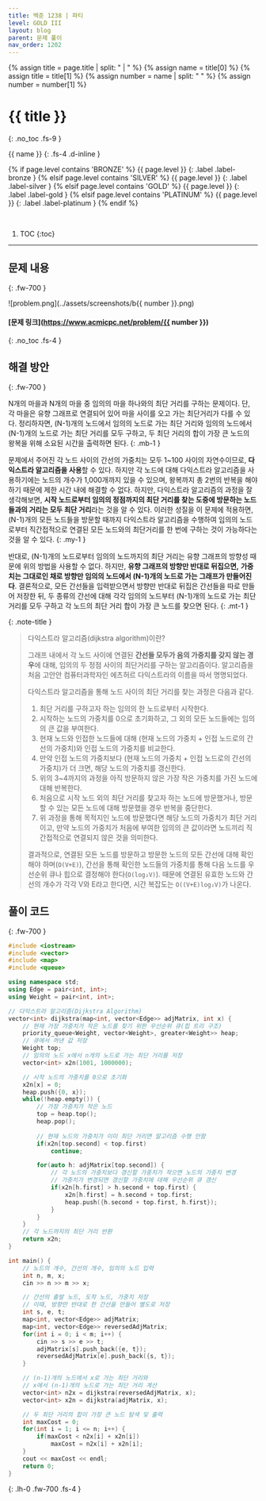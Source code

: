 ```yaml
---
title: 백준 1238 | 파티
level: GOLD III
layout: blog
parent: 문제 풀이
nav_order: 1202
---
```

{% assign title = page.title | split: " | " %}
{% assign name = title[0] %}
{% assign title = title[1] %}
{% assign number = name | split: " " %}
{% assign number = number[1] %}

# **{{ title }}**
{: .no_toc .fs-9 }

{{ name }}
{: .fs-4 .d-inline }

{% if page.level contains 'BRONZE' %}
{{ page.level }}
{: .label .label-bronze }
{% elsif page.level contains 'SILVER' %}
{{ page.level }}
{: .label .label-silver }
{% elsif page.level contains 'GOLD' %}
{{ page.level }}
{: .label .label-gold }
{% elsif page.level contains 'PLATINUM' %}
{{ page.level }}
{: .label .label-platinum }
{% endif %}

<br/>

1. TOC
{:toc}

---

## 문제 내용
{: .fw-700 }

![problem.png](../assets/screenshots/b{{ number }}.png)

#### [문제 링크](https://www.acmicpc.net/problem/{{ number }})
{: .no_toc .fs-4 }

## 해결 방안
{: .fw-700 }

<div class="code-example" markdown="1">
N개의 마을과 N개의 마을 중 임의의 마을 하나와의 최단 거리를 구하는 문제이다.
단, 각 마을은 유향 그래프로 연결되어 있어 마을 사이를 오고 가는 최단거리가 다를 수 있다.
정리하자면, (N-1)개의 노드에서 임의의 노드로 가는 최단 거리와 임의의 노드에서 (N-1)개의 노드로 가는 최단 거리를 모두 구하고,
두 최단 거리의 합이 가장 큰 노드의 왕복을 위해 소요된 시간을 출력하면 된다.
{: .mb-1 }

문제에서 주어진 각 노드 사이의 간선의 가중치는 모두 1~100 사이의 자연수이므로,
**다익스트라 알고리즘을 사용**할 수 있다.
하지만 각 노드에 대해 다익스트라 알고리즘을 사용하기에는 노드의 개수가 1,000개까지 있을 수 있으며,
왕복까지 총 2번의 반복을 해야 하기 때문에 제한 시간 내에 해결할 수 없다.
하지만, 다익스트라 알고리즘의 과정을 잘 생각해보면,
**시작 노드로부터 임의의 정점까지의 최단 거리를 찾는 도중에 방문하는 노드들과의 거리는 모두 최단 거리**라는 것을 알 수 있다.
이러한 성질을 이 문제에 적용하면, (N-1)개의 모든 노드들을 방문할 때까지 다익스트라 알고리즘을 수행하여
임의의 노드로부터 직간접적으로 연결된 모든 노드와의 최단거리를 한 번에 구하는 것이 가능하다는 것을 알 수 있다.
{: .my-1 }

반대로, (N-1)개의 노드로부터 임의의 노드까지의 최단 거리는 유향 그래프의 방향성 때문에 위의 방법을 사용할 수 없다.
하지만, **유향 그래프의 방향만 반대로 뒤집으면,**
**가중치는 그대로인 채로 방향만 임의의 노드에서 (N-1)개의 노드로 가는 그래프가 만들어진다**.
결론적으로, 모든 간선들을 입력받으면서 방향만 반대로 뒤집은 간선들을 따로 만들어 저장한 뒤,
두 종류의 간선에 대해 각각 임의의 노드부터 (N-1)개의 노드로 가는 최단 거리를 모두 구하고
각 노드의 최단 거리 합이 가장 큰 노드를 찾으면 된다.
{: .mt-1 }

{: .note-title }
> 다익스트라 알고리즘(dijkstra algorithm)이란?
>
> 그래프 내에서 각 노드 사이에 연결된 **간선들 모두가 음의 가중치를 갖지 않는 경우**에 대해,
> 임의의 두 정점 사이의 최단거리를 구하는 알고리즘이다.
> 알고리즘을 처음 고안안 컴퓨터과학자인 에츠허르 다익스트라의 이름을 따서 명명되었다.
>
> 다익스트라 알고리즘을 통해 노드 사이의 최단 거리를 찾는 과정은 다음과 같다.
> 1. 최단 거리를 구하고자 하는 임의의 한 노드로부터 시작한다.
> 2. 시작하는 노드의 가중치를 0으로 초기화하고, 그 외의 모든 노드들에는 임의의 큰 값을 부여한다.
> 3. 현재 노드와 인접한 노드들에 대해 (현재 노드의 가중치 + 인접 노드로의 간선의 가중치)와 인접 노드의 가중치를 비교한다.
> 4. 만약 인접 노드의 가중치보다 (현재 노드의 가중치 + 인접 노드로의 간선의 가중치)가 더 크면, 해당 노드의 가중치를 갱신한다.
> 5. 위의 3~4까지의 과정을 아직 방문하지 않은 가장 작은 가중치를 가진 노드에 대해 반복한다.
> 6. 처음으로 시작 노드 외의 최단 거리를 찾고자 하는 노드에 방문했거나,
> 방문할 수 있는 모든 노드에 대해 방문했을 경우 반복을 중단한다.
> 7. 위 과정을 통해 목적지인 노드에 방문했다면 해당 노드의 가중치가 최단 거리이고,
> 만약 노드의 가중치가 처음에 부여한 임의의 큰 값이라면 노드끼리 직간접적으로 연결되지 않은 것을 의미한다.
>
> 결과적으로, 연결된 모든 노드를 방문하고 방문한 노드의 모든 간선에 대해 확인해야 하며(`O(V+E)`),
> 간선을 통해 확인한 노드들의 가중치를 통해 다음 노드를 우선순위 큐나 힙으로 결정해야 한다(`O(log₂V)`).
> 때문에 연결된 유효한 노드와 간선의 개수가 각각 V와 E라고 한다면, 시간 복잡도는 `O((V+E)log₂V)`가 나온다.
</div>

## 풀이 코드
{: .fw-700 }

```cpp
#include <iostream>
#include <vector>
#include <map>
#include <queue>

using namespace std;
using Edge = pair<int, int>;
using Weight = pair<int, int>;

// 다익스트라 알고리즘(Dijkstra Algorithm)
vector<int> dijkstra(map<int, vector<Edge>> adjMatrix, int x) {
    // 현재 가장 가중치가 작은 노드를 찾기 위한 우선순위 큐(힙 트리 구조)
    priority_queue<Weight, vector<Weight>, greater<Weight>> heap;
    // 큐에서 꺼낸 값 저장
    Weight top;
    // 임의의 노드 x에서 n개의 노드로 가는 최단 거리를 저장
    vector<int> x2n(1001, 1000000);

    // 시작 노드의 가중치를 0으로 초기화
    x2n[x] = 0;
    heap.push({0, x});
    while(!heap.empty()) {
        // 가장 가중치가 작은 노드
        top = heap.top();
        heap.pop();
        
        // 현재 노드의 가중치가 이미 최단 거리면 알고리즘 수행 안함
        if(x2n[top.second] < top.first)
            continue;

        for(auto h: adjMatrix[top.second]) {
            // 각 노드의 가중치보다 갱신할 가중치가 작으면 노드의 가중치 변경
            // 가중치가 변경되면 갱신할 가중치에 대해 우선순위 큐 갱신
            if(x2n[h.first] > h.second + top.first) {
                x2n[h.first] = h.second + top.first;
                heap.push({h.second + top.first, h.first});
            }
        }
    }
    // 각 노드까지의 최단 거리 반환
    return x2n;
}

int main() {
    // 노드의 개수, 간선의 개수, 임의의 노드 입력
    int n, m, x;
    cin >> n >> m >> x;

    // 간선의 출발 노드, 도착 노드, 가중치 저장
    // 이때, 방향만 반대로 한 간선을 만들어 별도로 저장
    int s, e, t;
    map<int, vector<Edge>> adjMatrix;
    map<int, vector<Edge>> reversedAdjMatrix;
    for(int i = 0; i < m; i++) {
        cin >> s >> e >> t;
        adjMatrix[s].push_back({e, t});
        reversedAdjMatrix[e].push_back({s, t});
    }

    // (n-1)개의 노드에서 x로 가는 최단 거리와
    // x에서 (n-1)개의 노드로 가는 최단 거리 계산
    vector<int> n2x = dijkstra(reversedAdjMatrix, x);
    vector<int> x2n = dijkstra(adjMatrix, x);

    // 두 최단 거리의 합이 가장 큰 노드 탐색 및 출력
    int maxCost = 0;
    for(int i = 1; i <= n; i++) {
        if(maxCost < n2x[i] + x2n[i])
            maxCost = n2x[i] + x2n[i];
    }
    cout << maxCost << endl;
    return 0;
}
```
{: .lh-0 .fw-700 .fs-4 }